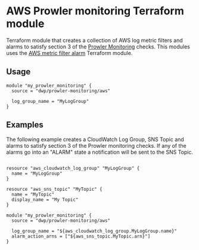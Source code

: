 # AWS Prowler monitoring Terraform module
Terraform module that creates a collection of AWS log metric filters and alarms to satisfy section 3 of the [Prowler Monitoring](https://github.com/toniblyx/prowler) checks. This modules uses the [AWS metric filter alarm](https://registry.terraform.io/modules/dwp/metric-filter-alarm/aws) Terraform module.

## Usage
```hcl
module "my_prowler_monitoring" {
  source = "dwp/prowler-monitoring/aws"
  
  log_group_name = "MyLogGroup"
}
```

## Examples
The following example creates a CloudWatch Log Group, SNS Topic and alarms to satisfy section 3 of the Prowler monitoring checks.
If any of the alarms go into an "ALARM" state a notification will be sent to the SNS Topic.
```hcl

resource "aws_cloudwatch_log_group" "MyLogGroup" {
  name = "MyLogGroup"
}

resource "aws_sns_topic" "MyTopic" {
  name = "MyTopic"
  display_name = "My Topic"
}

module "my_prowler_monitoring" {
  source = "dwp/prowler-monitoring/aws"
  
  log_group_name = "${aws_cloudwatch_log_group.MyLogGroup.name}"
  alarm_action_arns = ["${aws_sns_topic.MyTopic.arn}"]
}
```

